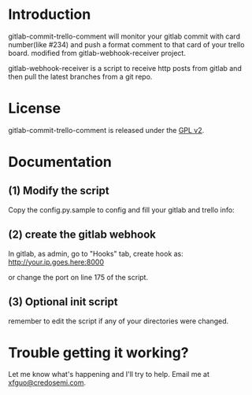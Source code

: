 # Introduction

gitlab-commit-trello-comment will monitor your gitlab commit with card number(like #234) and push a format comment to that card of your trello board.
modified from gitlab-webhook-receiver project.

gitlab-webhook-receiver is a script to receive http posts from gitlab and then
pull the latest branches from a git repo.

# License

gitlab-commit-trello-comment is released under the [GPL v2](http://www.gnu.org/licenses/gpl-2.0.html).

# Documentation

(1) Modify the script
---------------------

Copy the config.py.sample to config and fill your gitlab and trello info:

(2) create the gitlab webhook
-----------------------------

In gitlab, as admin, go to "Hooks" tab, create hook as: http://your.ip.goes.here:8000

or change the port on line 175 of the script.

(3) Optional init script
------------------------

remember to edit the script if any of your directories were changed.

# Trouble getting it working?

Let me know what's happening and I'll try to help. Email me at xfguo@credosemi.com.

